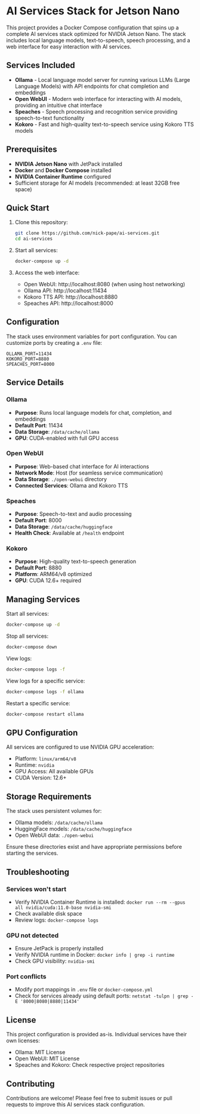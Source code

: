 # AI Services Stack for Jetson Nano

This project provides a Docker Compose configuration that spins up a complete AI services stack optimized for NVIDIA Jetson Nano. The stack includes local language models, text-to-speech, speech processing, and a web interface for easy interaction with AI services.

## Services Included

- **Ollama** - Local language model server for running various LLMs (Large Language Models) with API endpoints for chat completion and embeddings
- **Open WebUI** - Modern web interface for interacting with AI models, providing an intuitive chat interface
- **Speaches** - Speech processing and recognition service providing speech-to-text functionality
- **Kokoro** - Fast and high-quality text-to-speech service using Kokoro TTS models

## Prerequisites

- **NVIDIA Jetson Nano** with JetPack installed
- **Docker** and **Docker Compose** installed
- **NVIDIA Container Runtime** configured
- Sufficient storage for AI models (recommended: at least 32GB free space)

## Quick Start

1. Clone this repository:
   ```bash
   git clone https://github.com/nick-pape/ai-services.git
   cd ai-services
   ```

2. Start all services:
   ```bash
   docker-compose up -d
   ```

3. Access the web interface:
   - Open WebUI: http://localhost:8080 (when using host networking)
   - Ollama API: http://localhost:11434
   - Kokoro TTS API: http://localhost:8880
   - Speaches API: http://localhost:8000

## Configuration

The stack uses environment variables for port configuration. You can customize ports by creating a `.env` file:

```env
OLLAMA_PORT=11434
KOKORO_PORT=8880
SPEACHES_PORT=8000
```

## Service Details

### Ollama
- **Purpose**: Runs local language models for chat, completion, and embeddings
- **Default Port**: 11434
- **Data Storage**: `/data/cache/ollama`
- **GPU**: CUDA-enabled with full GPU access

### Open WebUI
- **Purpose**: Web-based chat interface for AI interactions
- **Network Mode**: Host (for seamless service communication)
- **Data Storage**: `./open-webui` directory
- **Connected Services**: Ollama and Kokoro TTS

### Speaches
- **Purpose**: Speech-to-text and audio processing
- **Default Port**: 8000
- **Data Storage**: `/data/cache/huggingface`
- **Health Check**: Available at `/health` endpoint

### Kokoro
- **Purpose**: High-quality text-to-speech generation
- **Default Port**: 8880
- **Platform**: ARM64/v8 optimized
- **GPU**: CUDA 12.6+ required

## Managing Services

Start all services:
```bash
docker-compose up -d
```

Stop all services:
```bash
docker-compose down
```

View logs:
```bash
docker-compose logs -f
```

View logs for a specific service:
```bash
docker-compose logs -f ollama
```

Restart a specific service:
```bash
docker-compose restart ollama
```

## GPU Configuration

All services are configured to use NVIDIA GPU acceleration:
- Platform: `linux/arm64/v8`
- Runtime: `nvidia`
- GPU Access: All available GPUs
- CUDA Version: 12.6+

## Storage Requirements

The stack uses persistent volumes for:
- Ollama models: `/data/cache/ollama`
- HuggingFace models: `/data/cache/huggingface`
- Open WebUI data: `./open-webui`

Ensure these directories exist and have appropriate permissions before starting the services.

## Troubleshooting

### Services won't start
- Verify NVIDIA Container Runtime is installed: `docker run --rm --gpus all nvidia/cuda:11.0-base nvidia-smi`
- Check available disk space
- Review logs: `docker-compose logs`

### GPU not detected
- Ensure JetPack is properly installed
- Verify NVIDIA runtime in Docker: `docker info | grep -i runtime`
- Check GPU visibility: `nvidia-smi`

### Port conflicts
- Modify port mappings in `.env` file or `docker-compose.yml`
- Check for services already using default ports: `netstat -tulpn | grep -E '8000|8080|8880|11434'`

## License

This project configuration is provided as-is. Individual services have their own licenses:
- Ollama: MIT License
- Open WebUI: MIT License
- Speaches and Kokoro: Check respective project repositories

## Contributing

Contributions are welcome! Please feel free to submit issues or pull requests to improve this AI services stack configuration.
